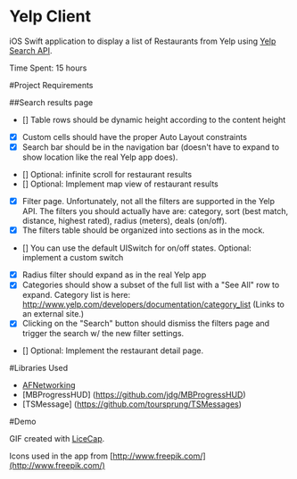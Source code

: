 Yelp Client
===========

iOS Swift application to display a list of Restaurants from Yelp using [Yelp Search API](http://www.yelp.com/developers/documentation/v2/search_api).

Time Spent: 15 hours

#Project Requirements

##Search results page

* [] Table rows should be dynamic height according to the content height
* [x] Custom cells should have the proper Auto Layout constraints
* [x] Search bar should be in the navigation bar (doesn't have to expand to show location like the real Yelp app does).
* [] Optional: infinite scroll for restaurant results
* [] Optional: Implement map view of restaurant results
* [x] Filter page. Unfortunately, not all the filters are supported in the Yelp API. The filters you should actually have are: category, sort (best match, distance, highest rated), radius (meters), deals (on/off).
* [x] The filters table should be organized into sections as in the mock.
* [] You can use the default UISwitch for on/off states. Optional: implement a custom switch
* [x] Radius filter should expand as in the real Yelp app
* [x] Categories should show a subset of the full list with a "See All" row to expand. Category list is here: http://www.yelp.com/developers/documentation/category_list (Links to an external site.)
* [x] Clicking on the "Search" button should dismiss the filters page and trigger the search w/ the new filter settings.
* [] Optional: Implement the restaurant detail page.

#Libraries Used
* [AFNetworking](https://github.com/AFNetworking/AFNetworking)
* [MBProgressHUD] (https://github.com/jdg/MBProgressHUD)
* [TSMessage] (https://github.com/toursprung/TSMessages)

#Demo

                    
GIF created with [LiceCap](http://www.cockos.com/licecap/).

Icons used in the app from [http://www.freepik.com/](http://www.freepik.com/)

